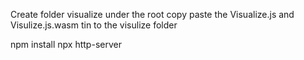 Create folder visualize under the root
copy paste the Visualize.js and Visulize.js.wasm tin to the visulize folder

npm install
npx http-server
